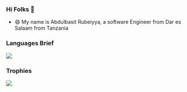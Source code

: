 ### Hi Folks 👋
- 😄 My name is Abdulbasit Rubeiyya, a software Engineer from Dar es Salaam from Tanzania

<!--
**ibnsultan/ibnsultan** is a ✨ _special_ ✨ repository because its `README.md` (this file) appears on your GitHub profile.

Here are some ideas to get you started:

- 🔭 I’m currently working on ...
- 🌱 I’m currently learning ...
- 👯 I’m looking to collaborate on ...
- 🤔 I’m looking for help with ...
- 💬 Ask me about ...
- 📫 How to reach me: ...
- 😄 Pronouns: ...
- ⚡ Fun fact: ...
[![Top Langs](https://github-readme-stats.vercel.app/api/top-langs/?username=ibnsultan&langs_count=8)](https://github.com/anuraghazra/github-readme-stats)

<img src='https://github.com/ibnsultan/ibnsultan/blob/main/assets/gitcover.gif' width='100%' height='auto' />
![Abdulbasit's GitHub stats](https://github-readme-stats.vercel.app/api?username=ibnsultan&show_icons=true&theme=tokyonight)
-->

### Languages Brief
<img src='https://github-readme-stats.vercel.app/api/top-langs/?username=ibnsultan&langs_count=8&hide=css,html&layout=compact&theme=tokyonight' />

### Trophies
<img src='https://github-profile-trophy.vercel.app/?username=ibnsultan&theme=tokyonight' />
